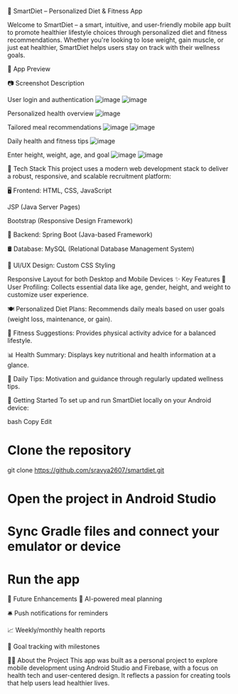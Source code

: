🌱 SmartDiet – Personalized Diet & Fitness App

Welcome to SmartDiet – a smart, intuitive, and user-friendly mobile app built to promote healthier lifestyle choices through personalized diet and fitness recommendations. Whether you're looking to lose weight, gain muscle, or just eat healthier, SmartDiet helps users stay on track with their wellness goals.

📱 App Preview

📷 Screenshot	Description

User login and authentication
![image](https://github.com/user-attachments/assets/af77d7ac-e54b-4913-a8ec-b12edd60b194)
![image](https://github.com/user-attachments/assets/08f754ec-e2f7-4ead-8366-54b24c387a96)


Personalized health overview
![image](https://github.com/user-attachments/assets/38b1dcfb-bcb6-43fe-81b2-7e7fcb7dfa54)

Tailored meal recommendations
![image](https://github.com/user-attachments/assets/6661491c-09a8-4f6c-80fb-8595b7a387e1)
![image](https://github.com/user-attachments/assets/ca65e8e8-903b-44a5-9cb1-e29bbf44ecc4)


Daily health and fitness tips
![image](https://github.com/user-attachments/assets/5791dc00-f3ab-4859-9958-26eed518e9fb)

Enter height, weight, age, and goal
![image](https://github.com/user-attachments/assets/f343804f-51a7-4da9-b334-3dd8556be405)
![image](https://github.com/user-attachments/assets/b60ce9b3-27ee-46c6-a377-7792a05f6583)


🧰 Tech Stack
This project uses a modern web development stack to deliver a robust, responsive, and scalable recruitment platform:

🖥️ Frontend:
HTML, CSS, JavaScript

JSP (Java Server Pages)

Bootstrap (Responsive Design Framework)

🔧 Backend:
Spring Boot (Java-based Framework)

🛢️ Database:
MySQL (Relational Database Management System)

🎨 UI/UX Design:
Custom CSS Styling

Responsive Layout for both Desktop and Mobile Devices
✨ Key Features
🧍 User Profiling: Collects essential data like age, gender, height, and weight to customize user experience.

🍽️ Personalized Diet Plans: Recommends daily meals based on user goals (weight loss, maintenance, or gain).

🏃 Fitness Suggestions: Provides physical activity advice for a balanced lifestyle.

📊 Health Summary: Displays key nutritional and health information at a glance.

📆 Daily Tips: Motivation and guidance through regularly updated wellness tips.

🚀 Getting Started
To set up and run SmartDiet locally on your Android device:

bash
Copy
Edit
# Clone the repository
git clone https://github.com/sravya2607/smartdiet.git

# Open the project in Android Studio
# Sync Gradle files and connect your emulator or device

# Run the app

📌 Future Enhancements
🧠 AI-powered meal planning

🛎️ Push notifications for reminders

📈 Weekly/monthly health reports

🎯 Goal tracking with milestones

👩‍💻 About the Project
This app was built as a personal project to explore mobile development using Android Studio and Firebase, with a focus on health tech and user-centered design. It reflects a passion for creating tools that help users lead healthier lives.


